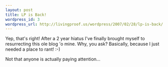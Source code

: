```yaml
--- 
layout: post
title: LP is Back!
wordpress_id: 3
wordpress_url: http://livingproof.us/wordpress/2007/02/28/lp-is-back/
---
```

Yep, that's right! After a 2 year hiatus I've finally brought myself to resurrecting this ole blog 'o mine. Why, you ask? Basically, because I just needed a place to rant! :-)

Not that anyone is actually paying attention...
